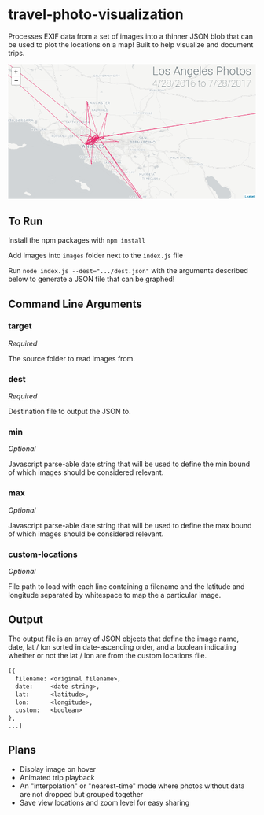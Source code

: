 # travel-photo-visualization

Processes EXIF data from a set of images into a thinner JSON blob that can be used to plot the locations on a map! Built to help visualize and document trips.

![example](docs/example.png)

## To Run

Install the npm packages with `npm install`

Add images into `images` folder next to the `index.js` file

Run `node index.js --dest=".../dest.json"` with the arguments described below to generate a JSON file that can be graphed!

## Command Line Arguments
### target
*Required*

The source folder to read images from.

### dest
*Required*

Destination file to output the JSON to.

### min
*Optional*

Javascript parse-able date string that will be used to define the min bound of which images should be considered relevant.

### max
*Optional*

Javascript parse-able date string that will be used to define the max bound of which images should be considered relevant.

### custom-locations
*Optional*

File path to load with each line containing a filename and the latitude and longitude separated by whitespace to map the a particular image.

## Output
The output file is an array of JSON objects that define the image name, date, lat / lon sorted in date-ascending order, and a boolean indicating whether or not the lat / lon are from the custom locations file.
```
[{
  filename: <original filename>,
  date:     <date string>,
  lat:      <latitude>,
  lon:      <longitude>,
  custom:   <boolean>
},
...]
```

## Plans
- Display image on hover
- Animated trip playback
- An "interpolation" or "nearest-time" mode where photos without data are not dropped but grouped together
- Save view locations and zoom level for easy sharing
